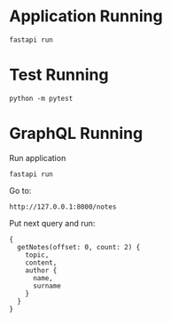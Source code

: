 # Application Running

```
fastapi run
```

# Test Running

```
python -m pytest
```

# GraphQL Running

Run application 
```
fastapi run
```

Go to:
```
http://127.0.0.1:8000/notes
```

Put next query and run:
```
{
  getNotes(offset: 0, count: 2) {
    topic,
    content,
    author {
      name,
      surname
    }
  }
}
```
